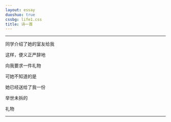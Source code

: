 ```yaml
---
layout: essay
duoshuo: true
cssbg: life1.css
title: 诗一首
---
```


----------

同学介绍了她的室友给我

这样，便义正严辞地

向我要求一件礼物

可她不知道的是

她已经送给了我一份

举世未拆的

礼物 



---------
